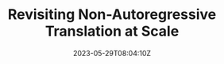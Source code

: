 ---
title: "Revisiting Non-Autoregressive Translation at Scale"
authors:
- Zhihao Wang
- Longyue Wang
- Jinsong Su
- Junfeng Yao
- Zhaopeng Tu
author_notes:
- "共同一作"
- "共同一作"
- "通讯作者"
- 
- 
date: "2023-05-29T08:04:10Z"
publishDate: "2025-05-29T08:04:10Z"
publication_types: [文本机器翻译]
publication: "**In Proc. of ACL 2023 Findings.**"
---